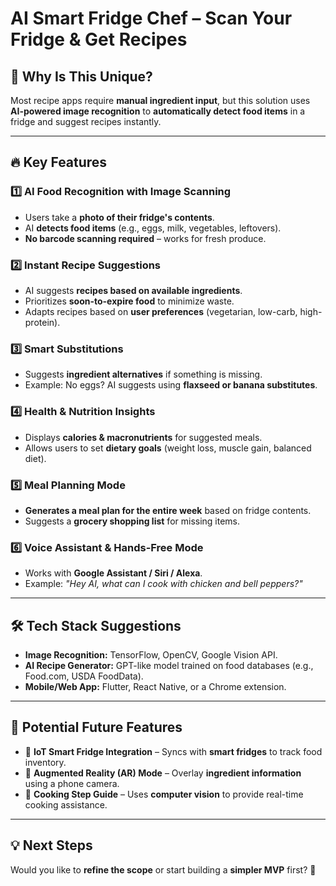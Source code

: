 # **AI Smart Fridge Chef – Scan Your Fridge & Get Recipes**

## 🧐 Why Is This Unique?
Most recipe apps require **manual ingredient input**, but this solution uses **AI-powered image recognition** to **automatically detect food items** in a fridge and suggest recipes instantly.

---

## 🔥 Key Features

### **1️⃣ AI Food Recognition with Image Scanning**
- Users take a **photo of their fridge's contents**.
- AI **detects food items** (e.g., eggs, milk, vegetables, leftovers).
- **No barcode scanning required** – works for fresh produce.

### **2️⃣ Instant Recipe Suggestions**
- AI suggests **recipes based on available ingredients**.
- Prioritizes **soon-to-expire food** to minimize waste.
- Adapts recipes based on **user preferences** (vegetarian, low-carb, high-protein).

### **3️⃣ Smart Substitutions**
- Suggests **ingredient alternatives** if something is missing.
- Example: No eggs? AI suggests using **flaxseed or banana substitutes**.

### **4️⃣ Health & Nutrition Insights**
- Displays **calories & macronutrients** for suggested meals.
- Allows users to set **dietary goals** (weight loss, muscle gain, balanced diet).

### **5️⃣ Meal Planning Mode**
- **Generates a meal plan for the entire week** based on fridge contents.
- Suggests a **grocery shopping list** for missing items.

### **6️⃣ Voice Assistant & Hands-Free Mode**
- Works with **Google Assistant / Siri / Alexa**.
- Example: _"Hey AI, what can I cook with chicken and bell peppers?"_

---

## 🛠️ Tech Stack Suggestions
- **Image Recognition:** TensorFlow, OpenCV, Google Vision API.
- **AI Recipe Generator:** GPT-like model trained on food databases (e.g., Food.com, USDA FoodData).
- **Mobile/Web App:** Flutter, React Native, or a Chrome extension.

---

## 🚀 Potential Future Features
- 🔹 **IoT Smart Fridge Integration** – Syncs with **smart fridges** to track food inventory.
- 🔹 **Augmented Reality (AR) Mode** – Overlay **ingredient information** using a phone camera.
- 🔹 **Cooking Step Guide** – Uses **computer vision** to provide real-time cooking assistance.

---

## 💡 Next Steps
Would you like to **refine the scope** or start building a **simpler MVP** first? 🚀